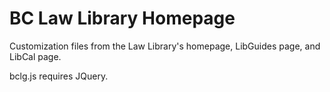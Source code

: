 # BC Law Library Homepage

Customization files from the Law Library's homepage, LibGuides page, and LibCal page.

bclg.js requires JQuery.
